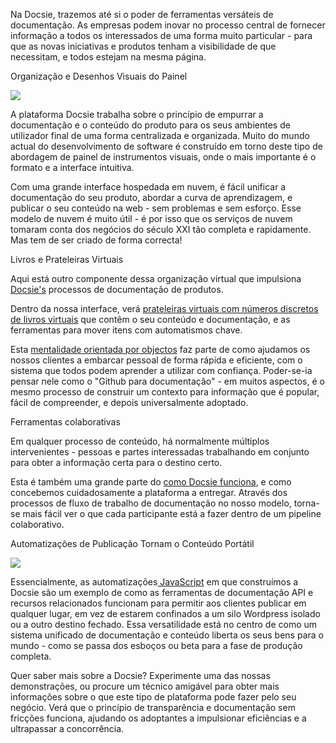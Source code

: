 Na Docsie, trazemos até si o poder de ferramentas versáteis de documentação. As empresas podem inovar no processo central de fornecer informação a todos os interessados de uma forma muito particular - para que as novas iniciativas e produtos tenham a visibilidade de que necessitam, e todos estejam na mesma página.



Organização e Desenhos Visuais do Painel



![](https://cdn.docsie.io/workspace_tovPs7rKnzB4cmaiR/doc_ULxUK3nJlSUujhpeo/file_ZyQQgNoRzIf0AZalw/boo_6i8Nk6EIN6esFJcNT/807c72cb-8b02-9d4a-f090-398beacaaf8b11.png)

A plataforma Docsie trabalha sobre o princípio de empurrar a documentação e o conteúdo do produto para os seus ambientes de utilizador final de uma forma centralizada e organizada. Muito do mundo actual do desenvolvimento de software é construído em torno deste tipo de abordagem de painel de instrumentos visuais, onde o mais importante é o formato e a interface intuitiva.



Com uma grande interface hospedada em nuvem, é fácil unificar a documentação do seu produto, abordar a curva de aprendizagem, e publicar o seu conteúdo na web - sem problemas e sem esforço. Esse modelo de nuvem é muito útil - é por isso que os serviços de nuvem tomaram conta dos negócios do século XXI tão completa e rapidamente. Mas tem de ser criado de forma correcta!



Livros e Prateleiras Virtuais



Aqui está outro componente dessa organização virtual que impulsiona [Docsie's](https://www.docsie.io/) processos de documentação de produtos.



Dentro da nossa interface, verá [prateleiras virtuais com números discretos de livros virtuais](https://portals.docsie.io/docsie/docsie-documentation/using-docsie/?doc=/using-docsie-library/moving-and-copying-documents/) que contêm o seu conteúdo e documentação, e as ferramentas para mover itens com automatismos chave.



Esta [mentalidade orientada por objectos](https://dl.acm.org/doi/10.1145/3290605.3300921) faz parte de como ajudamos os nossos clientes a embarcar pessoal de forma rápida e eficiente, com o sistema que todos podem aprender a utilizar com confiança. Poder-se-ia pensar nele como o "Github para documentação" - em muitos aspectos, é o mesmo processo de construir um contexto para informação que é popular, fácil de compreender, e depois universalmente adoptado.



Ferramentas colaborativas



Em qualquer processo de conteúdo, há normalmente múltiplos intervenientes - pessoas e partes interessadas trabalhando em conjunto para obter a informação certa para o destino certo.



Esta é também uma grande parte do [como ](https://www.docsie.io/beta/)[Docsie](https://www.docsie.io/beta/)[ funciona](https://www.docsie.io/beta/), e como concebemos cuidadosamente a plataforma a entregar. Através dos processos de fluxo de trabalho de documentação no nosso modelo, torna-se mais fácil ver o que cada participante está a fazer dentro de um pipeline colaborativo.



Automatizações de Publicação Tornam o Conteúdo Portátil



![](https://cdn.docsie.io/workspace_tovPs7rKnzB4cmaiR/doc_ULxUK3nJlSUujhpeo/file_FgD6fHcnzlU0hpYDT/boo_6i8Nk6EIN6esFJcNT/8e4935e4-2227-8d61-3946-fa3c1acf78394.png)

Essencialmente, as automatizações[ JavaScript](https://www.javascript.com/) em que construímos a Docsie são um exemplo de como as ferramentas de documentação API e recursos relacionados funcionam para permitir aos clientes publicar em qualquer lugar, em vez de estarem confinados a um silo Wordpress isolado ou a outro destino fechado. Essa versatilidade está no centro de como um sistema unificado de documentação e conteúdo liberta os seus bens para o mundo - como se passa dos esboços ou beta para a fase de produção completa.



Quer saber mais sobre a Docsie? Experimente uma das nossas demonstrações, ou procure um técnico amigável para obter mais informações sobre o que este tipo de plataforma pode fazer pelo seu negócio. Verá que o princípio de transparência e documentação sem fricções funciona, ajudando os adoptantes a impulsionar eficiências e a ultrapassar a concorrência.



